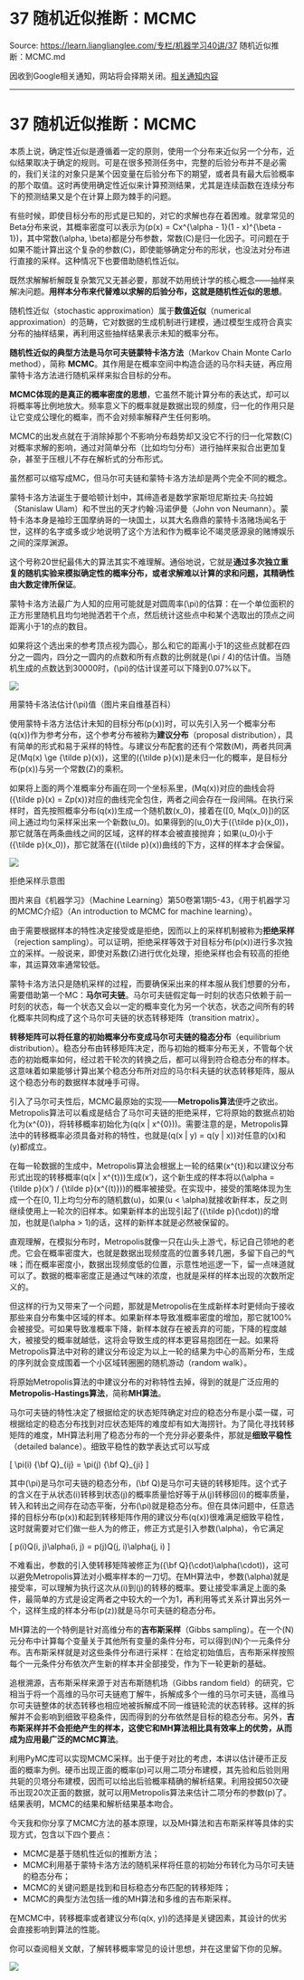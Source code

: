 # 37 随机近似推断：MCMC 

Source: https://learn.lianglianglee.com/专栏/机器学习40讲/37 随机近似推断：MCMC.md

因收到Google相关通知，网站将会择期关闭。[相关通知内容](https://lumendatabase.org/notices/44265620)

---

# 37 随机近似推断：MCMC

本质上说，确定性近似是遵循着一定的原则，使用一个分布来近似另一个分布，近似结果取决于确定的规则。可是在很多预测任务中，完整的后验分布并不是必需的，我们关注的对象只是某个因变量在后验分布下的期望，或者具有最大后验概率的那个取值。这时再使用确定性近似来计算预测结果，尤其是连续函数在连续分布下的预测结果又是个在计算上颇为棘手的问题。

有些时候，即使目标分布的形式是已知的，对它的求解也存在着困难。就拿常见的Beta分布来说，其概率密度可以表示为\(p(x) = Cx^{\\alpha - 1}(1 - x)^{\\beta - 1}\)，其中常数\(\\alpha, \\beta\)都是分布参数，常数\(C\)是归一化因子。可问题在于如果不能计算出这个复杂的参数\(C\)，即使能够确定分布的形状，也没法对分布进行直接的采样。这种情况下也要借助随机性近似。

既然求解解析解既复杂繁冗又无甚必要，那就不妨用统计学的核心概念——抽样来解决问题。**用样本分布来代替难以求解的后验分布，这就是随机性近似的思想**。

随机性近似（stochastic approximation）属于**数值近似**（numerical approximation）的范畴，它对数据的生成机制进行建模，通过模型生成符合真实分布的抽样结果，再利用这些抽样结果表示未知的概率分布。

**随机性近似的典型方法是马尔可夫链蒙特卡洛方法**（Markov Chain Monte Carlo method），简称 **MCMC**。其作用是在概率空间中构造合适的马尔科夫链，再应用蒙特卡洛方法进行随机采样来拟合目标的分布。

**MCMC体现的是真正的概率密度的思想**，它虽然不能计算分布的表达式，却可以将概率等比例地放大。频率意义下的概率就是数据出现的频度，归一化的作用只是让它变成公理化的概率，而不会对频率解释产生任何影响。

MCMC的出发点就在于消除掉那个不影响分布趋势却又没它不行的归一化常数\(C\)对概率求解的影响，通过对简单分布（比如均匀分布）进行抽样来拟合出更加复杂，甚至于压根儿不存在解析式的分布形式。

虽然都可以缩写成MC，但马尔可夫链和蒙特卡洛方法却是两个完全不同的概念。

蒙特卡洛方法诞生于曼哈顿计划中，其缔造者是数学家斯坦尼斯拉夫·乌拉姆（Stanislaw Ulam）和不世出的天才约翰·冯诺伊曼（John von Neumann）。蒙特卡洛本身是袖珍王国摩纳哥的一块国土，以其大名鼎鼎的蒙特卡洛赌场闻名于世，这样的名字或多或少地说明了这个方法和作为概率论不竭灵感源泉的赌博娱乐之间的深厚渊源。

这个号称20世纪最伟大的算法其实不难理解。通俗地说，它就是**通过多次独立重复的随机实验来模拟确定性的概率分布，或者求解难以计算的求和问题，其精确性由大数定律所保证**。

蒙特卡洛方法最广为人知的应用可能就是对圆周率\(\\pi\)的估算：在一个单位面积的正方形里随机且均匀地抛洒若干个点，然后统计这些点中和某个选取出的顶点之间距离小于1的点的数目。

如果将这个选出来的参考顶点视为圆心，那么和它的距离小于1的这些点就都在四分之一圆内，四分之一圆内的点数和所有点数的比例就是\(\\pi / 4\)的估计值。当随机生成的点数达到30000时，\(\\pi\)的估计误差可以下降到0.07%以下。

![](assets/eb0945aa2185df958f4568e58300e77a.gif)

用蒙特卡洛法估计\(\\pi\)值（图片来自维基百科）

使用蒙特卡洛方法估计未知的目标分布\(p(x)\)时，可以先引入另一个概率分布\(q(x)\)作为参考分布，这个参考分布被称为**建议分布**（proposal distribution），具有简单的形式和易于采样的特性。与建议分布配套的还有个常数\(M\)，两者共同满足\(Mq(x) \\ge {\\tilde p}(x)\)，这里的\({\\tilde p}(x)\)是未归一化的概率，是目标分布\(p(x)\)与另一个常数\(Z\)的乘积。

如果将上面的两个准概率分布画在同一个坐标系里，\(Mq(x)\)对应的曲线会将\({\\tilde p}(x) = Zp(x)\)对应的曲线完全包住，两者之间会存在一段间隔。在执行采样时，首先按照概率分布\(q(x)\)生成一个随机数\(x\_0\)，接着在\(\[0, Mq(x\_0)\]\)的区间上通过均匀采样采出来一个新数\(u\_0\)。如果得到的\(u\_0\)大于\({\\tilde p}(x\_0)\)，那它就落在两条曲线之间的区域，这样的样本会被直接抛弃；如果\(u\_0\)小于\({\\tilde p}(x\_0)\)，那它就落在\({\\tilde p}(x)\)曲线的下方，这样的样本才会保留。

![](assets/34ccdb2c4ff5b1cd36db6c53cee6d3bd.png)

拒绝采样示意图

图片来自《机器学习》（Machine Learning）第50卷第1期5-43，《用于机器学习的MCMC介绍》（An introduction to MCMC for machine learning）。

由于需要根据样本的特性决定接受或是拒绝，因而以上的采样机制被称为**拒绝采样**（rejection sampling）。可以证明，拒绝采样等效于对目标分布\(p(x)\)进行多次独立的采样。一般说来，即使对系数\(Z\)进行优化处理，拒绝采样也会有较高的拒绝率，其运算效率通常较低。

蒙特卡洛方法只是随机采样的过程，而要确保采出来的样本服从我们想要的分布，需要借助第一个MC：**马尔可夫链**。马尔可夫链假定每一时刻的状态只依赖于前一时刻的状态，每一个状态又会以一定的概率变化为另一个状态，状态之间所有的转化概率共同构成了这个马尔可夫链的状态转移矩阵（transition matrix）。

**转移矩阵可以将任意的初始概率分布变成马尔可夫链的稳态分布**（equilibrium distribution）。稳态分布由转移矩阵决定，而与初始的概率分布无关，不管每个状态的初始概率如何，经过若干轮次的转换之后，都可以得到符合稳态分布的样本。这意味着如果能够计算出某个稳态分布所对应的马尔科夫链的状态转移矩阵，服从这个稳态分布的数据样本就唾手可得。

引入了马尔可夫性后，MCMC最原始的实现——**Metropolis算法**便呼之欲出。Metropolis算法可以看成是结合了马尔可夫链的拒绝采样，它将原始的数据点初始化为\(x^{0}\)，将转移概率初始化为\(q(x | x^{0})\)。需要注意的是，Metropolis算法中的转移概率必须具备对称的特性，也就是\(q(x | y) = q(y | x)\)对任意的\(x\)和\(y\)都成立。

在每一轮数据的生成中，Metropolis算法会根据上一轮的结果\(x^{t}\)和以建议分布形式出现的转移概率\(q(x | x^{t})\)生成\(x’\)，这个新生成的样本将以\(\\alpha = {\\tilde p}(x’) / {\\tilde p}(x^{(t)})\)的概率被接受。在实现中，接受的策略体现为生成一个在[0, 1]上均匀分布的随机数\(u\)，如果\(u < \\alpha\)就接收新样本，反之则继续使用上一轮次的旧样本。如果新样本的出现引起了\({\\tilde p}(\\cdot)\)的增加，也就是\(\\alpha > 1\)的话，这样的新样本就是必然被保留的。

直观理解，在模拟分布时，Metropolis就像一只在山头上游弋，标记自己领地的老虎。它会在概率密度大，也就是数据出现频度高的位置多转几圈，多留下自己的气味；而在概率密度小，数据出现频度低的位置，示意性地巡逻一下，留一点味道就可以了。数据的概率密度正是通过气味的浓度，也就是采样的样本出现的次数所定义的。

但这样的行为又带来了一个问题，那就是Metropolis在生成新样本时更倾向于接收那些来自分布集中区域的样本。如果新样本导致准概率密度的增加，那它就100%会被接受。可如果导致准概率下降，新样本就存在被丢弃的可能，下降的程度越大，被接受的概率就越低，这将会导致生成的样本更容易抱团在一起。如果将Metropolis算法中对称的建议分布设定为以上一轮的结果为中心的高斯分布，生成的序列就会变成围着一个小区域转圈圈的随机游动（random walk）。

将原始Metropolis算法的中建议分布的对称特性去掉，得到的就是广泛应用的**Metropolis-Hastings算法**，简称**MH算法**。

马尔可夫链的特性决定了根据给定的状态矩阵确定对应的稳态分布是小菜一碟，可根据给定的稳态分布找到对应状态矩阵的难度却有如大海捞针。为了简化寻找转移矩阵的难度，MH算法利用了稳态分布的一个充分非必要条件，那就是**细致平稳性**（detailed balance）。细致平稳性的数学表达式可以写成

\[ \\pi(i) {\\bf Q}\_{ij} = \\pi(j) {\\bf Q}\_{ji} \]

其中\(\\pi\)是马尔可夫链的稳态分布，\(\\bf Q\)是马尔可夫链的转移矩阵。这个式子的含义在于从状态\(i\)转移到状态\(j\)的概率质量恰好等于从\(j\)转移回\(i\)的概率质量，转入和转出之间存在动态平衡，分布\(\\pi\)就是稳态分布。但在具体问题中，任意选择的目标分布\(p(x)\)和起到转移矩阵作用的建议分布\(q(x)\)很难满足细致平稳性，这时就需要对它们做一些人为的修正，修正方式是引入参数\(\\alpha\)，令它满足

\[ p(i)Q(i, j)\\alpha(i, j) = p(j)Q(j, i)\\alpha(j, i) \]

不难看出，参数的引入使转移矩阵被修正为\({\\bf Q}(\\cdot)\\alpha(\\cdot)\)，这可以避免Metropolis算法对小概率样本的一刀切。在MH算法中，参数\(\\alpha\)就是接受率，可以理解为执行这次从\(i\)到\(j\)的转移的概率。要让接受率满足上面的条件，最简单的方式是设定两者之中较大的一个为1，再利用等式关系计算出另外一个，这样生成的样本分布\(p(z)\)就是马尔可夫链的稳态分布。

MH算法的一个特例是针对高维分布的**吉布斯采样**（Gibbs sampling）。在一个\(N\)元分布中计算每个变量关于其他所有变量的条件分布，可以得到\(N\)个一元条件分布。吉布斯采样就是对这些条件分布进行采样：在给定初始值后，吉布斯采样按照每个一元条件分布依次产生新的样本并全部接受，作为下一轮更新的基础。

追根溯源，吉布斯采样来源于对吉布斯随机场（Gibbs random field）的研究，它相当于将一个高维的马尔可夫链庖丁解牛，拆解成多个一维的马尔可夫链，高维马尔可夫链整体的状态转移也相应地被拆解成不同一维链轮流的状态转移。这样的拆解并不会影响到细致平稳条件，因而得到的分布依然是目标的稳态分布。另外，**吉布斯采样并不会拒绝产生的样本，这使它和MH算法相比具有效率上的优势，从而成为应用最广泛的MCMC算法**。

利用PyMC库可以实现MCMC采样。出于便于对比的考虑，本讲以估计硬币正反面的概率为例。硬币出现正面的概率\(p\)可以用二项分布建模，其先验和后验则用共轭的贝塔分布建模，因而可以给出后验概率精确的解析结果。利用投掷50次硬币出现20次正面的数据，就可以用Metropolis算法来估计二项分布的参数\(p\)了。结果表明，MCMC的结果和解析结果基本吻合。

今天我和你分享了MCMC方法的基本原理，以及MH算法和吉布斯采样等具体的实现方式，包含以下四个要点：

* MCMC是基于随机性近似的推断方法；
* MCMC利用基于蒙特卡洛方法的随机采样将任意的初始分布转化为马尔可夫链的稳态分布；
* MCMC的关键问题是找到和目标稳态分布匹配的转移矩阵；
* MCMC的典型方法包括一维的MH算法和多维的吉布斯采样。

在MCMC中，转移概率或者建议分布\(q(x, y)\)的选择是关键因素，其设计的优劣会直接影响到算法的性能。

你可以查阅相关文献，了解转移概率常见的设计思想，并在这里留下你的见解。

![](assets/b6a23dde9947f887513575d2a35c4795.jpg)